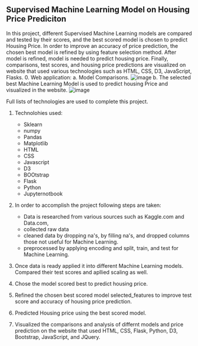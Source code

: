 ## Supervised Machine Learning Model on Housing Price Prediciton 

In this project, different Supervised Machine Learning models are compared and tested by their scores, and the best scored model is chosen to predict Housing Price. In order to improve an accuracy of price prediction, the chosen best model is refined by using feature selection method. After model is refined, model is needed to predict housing price. Finally, comparisons, test scores, and housing price predictions are visualized on website that used various technologies such as HTML, CSS, D3, JavaScript, Flasks. 
0. Web application: 
a. Model Comparisons.
![image](https://user-images.githubusercontent.com/67448948/134741898-a367abd8-7098-4d68-a0ca-bf2f97487b6e.png)
b. The selected best Machine Learning Model is used to predict housing Price and visualized in the website.
![image](https://user-images.githubusercontent.com/67448948/134743648-95737a80-0a07-44ae-8eef-9fa6c5fa6d52.png)


Full lists of technologies are used to complete this project. 
1. Technolohies used:
    * Sklearn
    * numpy
    * Pandas 
    * Matplotlib
    * HTML
    * CSS
    * Javascript
    * D3
    * BOOtstrap
    * Flask
    * Python
    * Jupyternotbook 
2. In order to accomplish the project following steps are taken:
   * Data is researched from various sources such as Kaggle.com and Data.com, 
   * collected raw data 
   * cleaned data by dropping na's, by filling na's, and dropped columns those not useful for Machine Learning. 
   * preprocessed by applying encoding and split, train, and test for Machine Learning.
    
3. Once data is ready applied it into different Machine Learning models. Compared their test scores and apllied scaling as well.
4.  Chose the model scored best to predict housing price.
5.  Refined the chosen best scored model selected_features to improve test score and accuracy of housing price prediction.
6.  Predicted Housing price using the best scored model.
7.  Visualized the comparisons and analysis of differnt models and price prediction on the website that used HTML, CSS, Flask, Python,     D3, Bootstrap, JavaScript, and JQuery.
   
  


